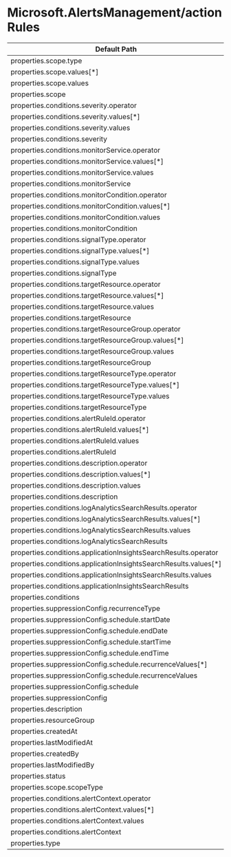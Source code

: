 # Microsoft.AlertsManagement/actionRules

| Default Path | Alias |
|---|---|
| properties.scope.type | Microsoft.AlertsManagement/actionRules/scope.type |
| properties.scope.values[*] | Microsoft.AlertsManagement/actionRules/scope.values[*] |
| properties.scope.values | Microsoft.AlertsManagement/actionRules/scope.values |
| properties.scope | Microsoft.AlertsManagement/actionRules/scope |
| properties.conditions.severity.operator | Microsoft.AlertsManagement/actionRules/conditions.severity.operator |
| properties.conditions.severity.values[*] | Microsoft.AlertsManagement/actionRules/conditions.severity.values[*] |
| properties.conditions.severity.values | Microsoft.AlertsManagement/actionRules/conditions.severity.values |
| properties.conditions.severity | Microsoft.AlertsManagement/actionRules/conditions.severity |
| properties.conditions.monitorService.operator | Microsoft.AlertsManagement/actionRules/conditions.monitorService.operator |
| properties.conditions.monitorService.values[*] | Microsoft.AlertsManagement/actionRules/conditions.monitorService.values[*] |
| properties.conditions.monitorService.values | Microsoft.AlertsManagement/actionRules/conditions.monitorService.values |
| properties.conditions.monitorService | Microsoft.AlertsManagement/actionRules/conditions.monitorService |
| properties.conditions.monitorCondition.operator | Microsoft.AlertsManagement/actionRules/conditions.monitorCondition.operator |
| properties.conditions.monitorCondition.values[*] | Microsoft.AlertsManagement/actionRules/conditions.monitorCondition.values[*] |
| properties.conditions.monitorCondition.values | Microsoft.AlertsManagement/actionRules/conditions.monitorCondition.values |
| properties.conditions.monitorCondition | Microsoft.AlertsManagement/actionRules/conditions.monitorCondition |
| properties.conditions.signalType.operator | Microsoft.AlertsManagement/actionRules/conditions.signalType.operator |
| properties.conditions.signalType.values[*] | Microsoft.AlertsManagement/actionRules/conditions.signalType.values[*] |
| properties.conditions.signalType.values | Microsoft.AlertsManagement/actionRules/conditions.signalType.values |
| properties.conditions.signalType | Microsoft.AlertsManagement/actionRules/conditions.signalType |
| properties.conditions.targetResource.operator | Microsoft.AlertsManagement/actionRules/conditions.targetResource.operator |
| properties.conditions.targetResource.values[*] | Microsoft.AlertsManagement/actionRules/conditions.targetResource.values[*] |
| properties.conditions.targetResource.values | Microsoft.AlertsManagement/actionRules/conditions.targetResource.values |
| properties.conditions.targetResource | Microsoft.AlertsManagement/actionRules/conditions.targetResource |
| properties.conditions.targetResourceGroup.operator | Microsoft.AlertsManagement/actionRules/conditions.targetResourceGroup.operator |
| properties.conditions.targetResourceGroup.values[*] | Microsoft.AlertsManagement/actionRules/conditions.targetResourceGroup.values[*] |
| properties.conditions.targetResourceGroup.values | Microsoft.AlertsManagement/actionRules/conditions.targetResourceGroup.values |
| properties.conditions.targetResourceGroup | Microsoft.AlertsManagement/actionRules/conditions.targetResourceGroup |
| properties.conditions.targetResourceType.operator | Microsoft.AlertsManagement/actionRules/conditions.targetResourceType.operator |
| properties.conditions.targetResourceType.values[*] | Microsoft.AlertsManagement/actionRules/conditions.targetResourceType.values[*] |
| properties.conditions.targetResourceType.values | Microsoft.AlertsManagement/actionRules/conditions.targetResourceType.values |
| properties.conditions.targetResourceType | Microsoft.AlertsManagement/actionRules/conditions.targetResourceType |
| properties.conditions.alertRuleId.operator | Microsoft.AlertsManagement/actionRules/conditions.alertRuleId.operator |
| properties.conditions.alertRuleId.values[*] | Microsoft.AlertsManagement/actionRules/conditions.alertRuleId.values[*] |
| properties.conditions.alertRuleId.values | Microsoft.AlertsManagement/actionRules/conditions.alertRuleId.values |
| properties.conditions.alertRuleId | Microsoft.AlertsManagement/actionRules/conditions.alertRuleId |
| properties.conditions.description.operator | Microsoft.AlertsManagement/actionRules/conditions.description.operator |
| properties.conditions.description.values[*] | Microsoft.AlertsManagement/actionRules/conditions.description.values[*] |
| properties.conditions.description.values | Microsoft.AlertsManagement/actionRules/conditions.description.values |
| properties.conditions.description | Microsoft.AlertsManagement/actionRules/conditions.description |
| properties.conditions.logAnalyticsSearchResults.operator | Microsoft.AlertsManagement/actionRules/conditions.logAnalyticsSearchResults.operator |
| properties.conditions.logAnalyticsSearchResults.values[*] | Microsoft.AlertsManagement/actionRules/conditions.logAnalyticsSearchResults.values[*] |
| properties.conditions.logAnalyticsSearchResults.values | Microsoft.AlertsManagement/actionRules/conditions.logAnalyticsSearchResults.values |
| properties.conditions.logAnalyticsSearchResults | Microsoft.AlertsManagement/actionRules/conditions.logAnalyticsSearchResults |
| properties.conditions.applicationInsightsSearchResults.operator | Microsoft.AlertsManagement/actionRules/conditions.applicationInsightsSearchResults.operator |
| properties.conditions.applicationInsightsSearchResults.values[*] | Microsoft.AlertsManagement/actionRules/conditions.applicationInsightsSearchResults.values[*] |
| properties.conditions.applicationInsightsSearchResults.values | Microsoft.AlertsManagement/actionRules/conditions.applicationInsightsSearchResults.values |
| properties.conditions.applicationInsightsSearchResults | Microsoft.AlertsManagement/actionRules/conditions.applicationInsightsSearchResults |
| properties.conditions | Microsoft.AlertsManagement/actionRules/conditions |
| properties.suppressionConfig.recurrenceType | Microsoft.AlertsManagement/actionRules/suppressionConfig.recurrenceType |
| properties.suppressionConfig.schedule.startDate | Microsoft.AlertsManagement/actionRules/suppressionConfig.schedule.startDate |
| properties.suppressionConfig.schedule.endDate | Microsoft.AlertsManagement/actionRules/suppressionConfig.schedule.endDate |
| properties.suppressionConfig.schedule.startTime | Microsoft.AlertsManagement/actionRules/suppressionConfig.schedule.startTime |
| properties.suppressionConfig.schedule.endTime | Microsoft.AlertsManagement/actionRules/suppressionConfig.schedule.endTime |
| properties.suppressionConfig.schedule.recurrenceValues[*] | Microsoft.AlertsManagement/actionRules/suppressionConfig.schedule.recurrenceValues[*] |
| properties.suppressionConfig.schedule.recurrenceValues | Microsoft.AlertsManagement/actionRules/suppressionConfig.schedule.recurrenceValues |
| properties.suppressionConfig.schedule | Microsoft.AlertsManagement/actionRules/suppressionConfig.schedule |
| properties.suppressionConfig | Microsoft.AlertsManagement/actionRules/suppressionConfig |
| properties.description | Microsoft.AlertsManagement/actionRules/description |
| properties.resourceGroup | Microsoft.AlertsManagement/actionRules/resourceGroup |
| properties.createdAt | Microsoft.AlertsManagement/actionRules/createdAt |
| properties.lastModifiedAt | Microsoft.AlertsManagement/actionRules/lastModifiedAt |
| properties.createdBy | Microsoft.AlertsManagement/actionRules/createdBy |
| properties.lastModifiedBy | Microsoft.AlertsManagement/actionRules/lastModifiedBy |
| properties.status | Microsoft.AlertsManagement/actionRules/status |
| properties.scope.scopeType | Microsoft.AlertsManagement/actionRules/scope.scopeType |
| properties.conditions.alertContext.operator | Microsoft.AlertsManagement/actionRules/conditions.alertContext.operator |
| properties.conditions.alertContext.values[*] | Microsoft.AlertsManagement/actionRules/conditions.alertContext.values[*] |
| properties.conditions.alertContext.values | Microsoft.AlertsManagement/actionRules/conditions.alertContext.values |
| properties.conditions.alertContext | Microsoft.AlertsManagement/actionRules/conditions.alertContext |
| properties.type | Microsoft.AlertsManagement/actionRules/type |

